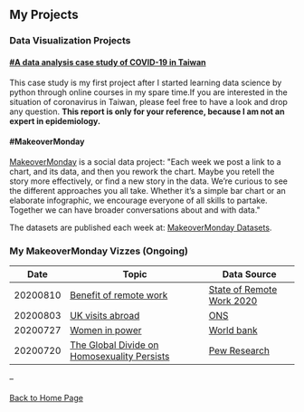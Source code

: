 ## My Projects


### Data Visualization Projects
#### [#A data analysis case study of COVID-19 in Taiwan](https://kjhuang-94.github.io/personal-website/projects/case%20study%20of%20COVID-19/A%20data%20analysis%20case%20study%20of%20COVID-19%20in%20Taiwan.html)
This case study is my first project after I started learning data science by python through online courses in my spare time.If you are interested in the situation of coronavirus in Taiwan, please feel free to have a look and drop any question. **This report is only for your reference, because I am not an expert in epidemiology.** 
#### #MakeoverMonday
[MakeoverMonday](https://www.makeovermonday.co.uk/) is a social data project: "Each week we post a link to a chart, and its data, and then you rework the chart. Maybe you retell the story more effectively, or find a new story in the data. We’re curious to see the different approaches you all take. Whether it’s a simple bar chart or an elaborate infographic, we encourage everyone of all skills to partake. Together we can have broader conversations about and with data."

The datasets are published each week at: [MakeoverMonday Datasets](https://www.makeovermonday.co.uk/data/).

### My MakeoverMonday Vizzes (Ongoing)

Date | Topic | Data Source 
------------ | ------------- | ------------- 
20200810| [Benefit of remote work](https://kjhuang-94.github.io/personal-website/projects/data%20viz/MakeOverMonday-20200810)|[State of Remote Work 2020](https://lp.buffer.com/state-of-remote-work-2020)
20200803| [UK visits abroad](https://kjhuang-94.github.io/personal-website/projects/data%20viz/MakeOverMonday-20200803)|[ONS](https://www.ons.gov.uk/peoplepopulationandcommunity/leisureandtourism/timeseries/gmax/ott) 
20200727 | [Women in power ](https://kjhuang-94.github.io/personal-website/projects/data%20viz/MakeOverMonday-20200727)|[World bank](http://api.worldbank.org/v2/en/indicator/SG.GEN.PARL.ZS?downloadformat=excel) 
20200720| [The Global Divide on Homosexuality Persists](https://kjhuang-94.github.io/personal-website/projects/data%20viz/MakeOverMonday-20200720)| [Pew Research](https://www.pewresearch.org/global/2020/06/25/global-divide-on-homosexuality-persists/) 


–  
<br>[Back to Home Page](https://kjhuang-94.github.io/personal-website/) 
